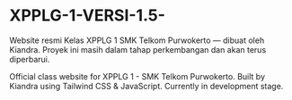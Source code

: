 # XPPLG-1-VERSI-1.5-
Website resmi Kelas XPPLG 1 SMK Telkom Purwokerto — dibuat oleh Kiandra. Proyek ini masih dalam tahap perkembangan dan akan terus diperbarui.

Official class website for XPPLG 1 - SMK Telkom Purwokerto. Built by Kiandra using Tailwind CSS & JavaScript. Currently in development stage.
